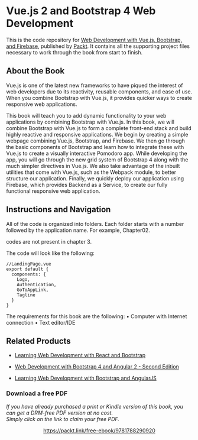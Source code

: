 # Vue.js 2 and Bootstrap 4 Web Development
This is the code repository for [Web Development with Vue.js, Bootstrap, and Firebase](https://www.packtpub.com/web-development/web-development-vuejs-bootstrap-and-firebase?utm_source=github&utm_medium=repository&utm_campaign=9781788290920), published by [Packt](https://www.packtpub.com/?utm_source=github). It contains all the supporting project files necessary to work through the book from start to finish.
## About the Book
Vue.js is one of the latest new frameworks to have piqued the interest of web developers due to its reactivity, reusable components, and ease of use. When you combine Bootstrap with Vue.js, it provides quicker ways to create responsive web applications.

This book will teach you to add dynamic functionality to your web applications by combining Bootstrap with Vue.js. In this book, we will combine Bootstrap with Vue.js to form a complete front-end stack and build highly reactive and responsive applications. We begin by creating a simple webpage combining Vue.js, Bootstrap, and Firebase. We then go through the basic components of Bootstrap and learn how to integrate these with Vue.js to create a visually interactive Pomodoro app. While developing the app, you will go through the new grid system of Bootstrap 4 along with the much simpler directives in Vue.js. We also take advantage of the inbuilt utilities that come with Vue.js, such as the Webpack module, to better structure our application. Finally, we quickly deploy our application using Firebase, which provides Backend as a Service, to create our fully functional responsive web application.

## Instructions and Navigation
All of the code is organized into folders. Each folder starts with a number followed by the application name. For example, Chapter02.

codes are not present in chapter 3.

The code will look like the following:
```
//LandingPage.vue
export default {
  components: {
    Logo,
    Authentication,
    GoToAppLink,
    Tagline
  }
}

```

The requirements for this book are the following:
•	Computer with Internet connection
•	Text editor/IDE


## Related Products
* [Learning Web Development with React and Bootstrap](https://www.packtpub.com/web-development/learning-web-development-react-and-bootstrap?utm_source=github&utm_medium=repository&utm_campaign=9781786462497)

* [Web Development with Bootstrap 4 and Angular 2 - Second Edition](https://www.packtpub.com/web-development/web-development-bootstrap-4-and-angular-2-second-edition?utm_source=github&utm_medium=repository&utm_campaign=9781785880810)

* [Learning Web Development with Bootstrap and AngularJS](https://www.packtpub.com/web-development/learning-web-development-bootstrap-and-angularjs?utm_source=github&utm_medium=repository&utm_campaign=9781783287550)

### Download a free PDF

 <i>If you have already purchased a print or Kindle version of this book, you can get a DRM-free PDF version at no cost.<br>Simply click on the link to claim your free PDF.</i>
<p align="center"> <a href="https://packt.link/free-ebook/9781788290920">https://packt.link/free-ebook/9781788290920 </a> </p>